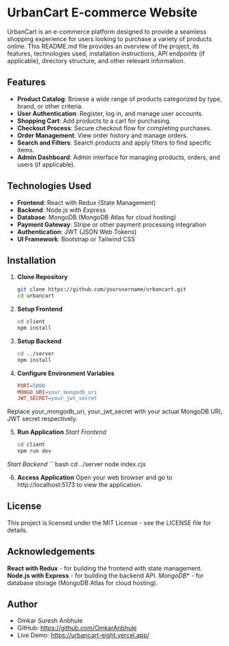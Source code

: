 # UrbanCart E-commerce Website

UrbanCart is an e-commerce platform designed to provide a seamless shopping experience for users looking to purchase a variety of products online. This README.md file provides an overview of the project, its features, technologies used, installation instructions, API endpoints (if applicable), directory structure, and other relevant information.

## Features

- **Product Catalog**: Browse a wide range of products categorized by type, brand, or other criteria.
- **User Authentication**: Register, log in, and manage user accounts.
- **Shopping Cart**: Add products to a cart for purchasing.
- **Checkout Process**: Secure checkout flow for completing purchases.
- **Order Management**: View order history and manage orders.
- **Search and Filters**: Search products and apply filters to find specific items.
- **Admin Dashboard**: Admin interface for managing products, orders, and users (if applicable).

## Technologies Used

- **Frontend**: React with Redux (State Management)
- **Backend**: Node.js with Express
- **Database**: MongoDB (MongoDB Atlas for cloud hosting)
- **Payment Gateway**: Stripe or other payment processing integration
- **Authentication**: JWT (JSON Web Tokens)
- **UI Framework**: Bootstrap or Tailwind CSS

## Installation

1. **Clone Repository**

   ```bash
   git clone https://github.com/yourusername/urbancart.git
   cd urbancart

2. **Setup Frontend**
   ```bash
   cd client
   npm install

3. **Setup Backend**
   ```bash
   cd ../server
   npm install
   
4. **Configure Environment Variables**
   ```makefile
   PORT=5000
   MONGO_URI=your_mongodb_uri
   JWT_SECRET=your_jwt_secret
Replace your_mongodb_uri, your_jwt_secret with your actual MongoDB URI, JWT secret respectively.

5. **Run Application**
   *Start Frontend*
      ```bash
      cd client
      npm run dev
  
  *Start Backend*
    ```bash
    cd ../server
    node index.cjs

6. **Access Application**
  Open your web browser and go to http://localhost:5173 to view the application.

## License
  This project is licensed under the MIT License - see the LICENSE file for details.

## Acknowledgements
**React with Redux** - for building the frontend with state management.
**Node.js with Express** - for building the backend API.
*MongoDB** - for database storage (MongoDB Atlas for cloud hosting).
## Author
 - Omkar Suresh Anbhule
 - GitHub: https://github.com/OmkarAnbhule
 - Live Demo: https://urbancart-eight.vercel.app/
